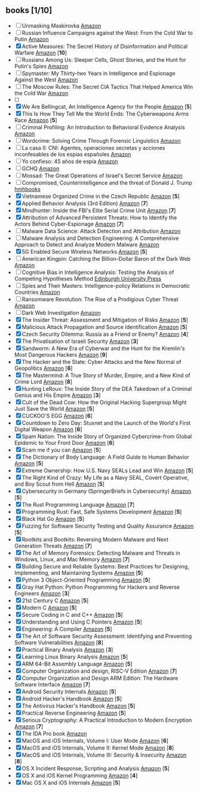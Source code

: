 ## books [1/10]

- [ ]  Unmasking Maskirovka [Amazon](https://www.amazon.com/-/es/Unmasking-Maskirovka-Russias-Influence-Operations/dp/0578451425/)
- [ ]  Russian Influence Campaigns against the West: From the Cold War to Putin [Amazon](https://www.amazon.com/Russian-Influence-Campaigns-against-West/dp/1535597097/)
- [x]  Active Measures: The Secret History of Disinformation and Political Warfare [Amazon](https://www.amazon.com/Active-Measures-History-Disinformation-Political/dp/0374287260) \[**10**\]
- [ ]  Russians Among Us: Sleeper Cells, Ghost Stories, and the Hunt for Putin's Spies [Amazon](https://www.amazon.com/Unti-Lou-Areroc/dp/0062889419/)
- [ ]  Spymaster: My Thirty-two Years in Intelligence and Espionage Against the West [Amazon](https://www.amazon.com/Spymaster-Thirty-two-Intelligence-Espionage-Against/dp/0465014453/)
- [ ]  The Moscow Rules: The Secret CIA Tactics That Helped America Win the Cold War [Amazon](https://www.amazon.com//gp/product/B079L4W3DR/)
- [ ]  
- [x]  We Are Bellingcat, An Intelligence Agency for the People [Amazon](https://www.amazon.com/Eliot-Higgins-ebook/dp/B08N4SBFM6/) \[**5**\]
- [x]  This Is How They Tell Me the World Ends: The Cyberweapons Arms Race [Amazon](https://www.amazon.com/Nicole-Perlroth-ebook/dp/B0877D6H28/r) [**5**\]
- [ ]  Criminal Profiling: An Introduction to Behavioral Evidence Analysis [Amazon](https://www.amazon.com/Criminal-Profiling-Introduction-Behavioral-Evidence/dp/0123852439)
- [ ]  Wordcrime: Solving Crime Through Forensic Linguistics [Amazon](https://www.amazon.com/Wordcrime-Solving-Through-Forensic-Linguistics-ebook/dp/B00GNZ2HHU/)
- [ ]  La casa II: CNI: Agentes, operaciones secretas y acciones inconfesables de los espías españoles [Amazon](https://www.amazon.es/casa-II-operaciones-inconfesables-espa%C3%B1oles/dp/8416859876/)
- [ ]  Yo confieso: 45 años de espía [Amazon](https://www.amazon.es/Yo-confieso-esp%C3%ADa-seller-Ficci%C3%B3n/dp/8416859868/)
- [ ]  GCHQ [Amazon](https://www.amazon.com/GCHQ-Richard-Aldrich/dp/0007278470/)
- [ ]  Mossad: The Great Operations of Israel's Secret Service [Amazon](https://www.amazon.com/Mossad-Operations-Israels-Service-English-ebook/dp/B00AKGPVNU/)
- [ ]  Compromised, Counterintelligence and the threat of Donald J. Trump [hmhbooks](https://www.hmhbooks.com/shop/books/Compromised/9780358237532)
- [x]  Vietnamese Organized Crime in the Czech Republic [Amazon](https://www.amazon.com/Vietnamese-Organized-Republic-Prevention-Management/dp/3030436128/) \[**5**\]
- [x]  Applied Behavior Analysis (3rd Edition) [Amazon](https://www.amazon.com/Applied-Behavior-Analysis-John-Cooper/dp/0134752554/) \[**7**\]
- [x]  Mindhunter: Inside the FBI's Elite Serial Crime Unit [Amazon](https://www.amazon.com/Mindhunter-Inside-Elite-Serial-Crime/dp/1501191969/) \[**7**\]
- [x]  Attribution of Advanced Persistent Threats: How to Identify the Actors Behind Cyber-Espionage [Amazon](https://www.amazon.com/Attribution-Advanced-Persistent-Threats-Cyber-Espionage/dp/3662613123/) \[**7**\]
- [ ]  Malware Data Science: Attack Detection and Attribution [Amazon](https://www.amazon.com/Malware-Data-Science-Detection-Attribution/dp/1593278594/)
- [ ]  Malware Analysis and Detection Engineering: A Comprehensive Approach to Detect and Analyze Modern Malware [Amazon](https://www.amazon.com/dp/1484261925)
- [x]  5G Enabled Secure Wireless Networks [Amazon](https://www.amazon.com/5G-Enabled-Secure-Wireless-Networks-dp-3030035077/dp/3030035077/) \[**5**\]
- [ ]  American Kingpin: Catching the Billion-Dollar Baron of the Dark Web [Amazon](https://www.amazon.com/American-Kingpin-Criminal-Mastermind-Behind-ebook/dp/B01L8C4WBG/)
- [ ]  Cognitive Bias in Intelligence Analysis: Testing the Analysis of Competing Hypotheses Method [Edinburgh University Press](https://edinburghuniversitypress.com/book-cognitive-bias-in-intelligence-analysis-hb.html)
- [ ]  Spies and Their Masters: Intelligence-policy Relations in Democratic Countries [Amazon](https://www.amazon.de/Matteo-Faini/dp/0367407620/)
- [ ]  Ransomware Revolution: The Rise of a Prodigious Cyber Threat [Amazon](https://www.amazon.com/Matthew-Ryan-ebook/dp/B08XJT6N7V/)
- [ ]  Dark Web Investigation [Amazon](https://www.amazon.com/Babak-Akhgar-dp-3030553426/dp/3030553426/)
- [x]  The Insider Threat: Assessment and Mitigation of Risks [Amazon](https://www.amazon.com/Eleanor-Thompson/dp/0367565307/) \[**5**\]
- [x]  Malicious Attack Propagation and Source Identification [Amazon](https://www.amazon.com/Malicious-Propagation-Identification-Advances-Information-ebook/dp/B07KQZN9VJ/) \[**5**\]
- [x]  Czech Security Dilemma: Russia as a Friend or Enemy? [Amazon](https://www.amazon.com/Czech-Security-Dilemma-Russia-Challenges-ebook/dp/B07TVM91NL/) \[**4**\]
- [x]  The Privatisation of Israeli Security [Amazon](https://www.amazon.com/Privatisation-Israeli-Security-Shir-Hever/dp/0745337198/) \[**3**\]
- [x]  Sandworm: A New Era of Cyberwar and the Hunt for the Kremlin's Most Dangerous Hackers [Amazon](https://www.amazon.com/Sandworm-Cyberwar-Kremlins-Dangerous-Hackers-ebook/dp/B07GD4MFW2/) \[**9**\]
- [x]  The Hacker and the State: Cyber Attacks and the New Normal of Geopolitics [Amazon](https://www.amazon.com/Hacker-State-Attacks-Normal-Geopolitics/dp/0674987551/) \[**6**\]
- [x]  The Mastermind: A True Story of Murder, Empire, and a New Kind of Crime Lord [Amazon](https://www.amazon.com/Evan-Ratliff/dp/0399590439/) \[**8**\]
- [x]  Hunting LeRoux: The Inside Story of the DEA Takedown of a Criminal Genius and His Empire [Amazon](https://www.amazon.com/Hunting-LeRoux-Inside-Takedown-Criminal/dp/0062859145/) \[**3**\]
- [x]  Cult of the Dead Cow: How the Original Hacking Supergroup Might Just Save the World [Amazon](https://www.amazon.com/Cult-Dead-Cow-Original-Supergroup-ebook/dp/B07J5MW52M/) \[**5**\]
- [x]  CUCKOO'S EGG [Amazon](https://www.amazon.com/Clifford-Stoll-ebook/dp/B0083DJXCM/) \[**6**\]
- [x]  Countdown to Zero Day: Stuxnet and the Launch of the World's First Digital Weapon [Amazon](https://www.amazon.com/Countdown-Zero-Day-Stuxnet-Digital-ebook/dp/B00KEPLC08/) \[**6**\]
- [x]  Spam Nation: The Inside Story of Organized Cybercrime-from Global Epidemic to Your Front Door [Amazon](https://www.amazon.com/Spam-Nation-Organized-Cybercrime-Epidemic-ebook/dp/B00L5QGBL0/) \[**6**\]
- [x]  Scam me if you can [Amazon](https://www.amazon.com/Scam-Me-You-Can-Strategies-ebook/dp/B07L2H5ZXW/) \[**5**\]
- [x]  The Dictionary of Body Language: A Field Guide to Human Behavior [Amazon](https://www.amazon.com/Dictionary-Body-Language-Field-Behavior/dp/0062846876/) \[**5**\]
- [x]  Extreme Ownership: How U.S. Navy SEALs Lead and Win [Amazon](https://www.amazon.com//Extreme-Ownership-U-S-Navy-SEALs/dp/1250183863/) \[**5**\]
- [x]  The Right Kind of Crazy: My Life as a Navy SEAL, Covert Operative, and Boy Scout from Hell [Amazon](https://www.amazon.com/Right-Kind-Crazy-Covert-Operative-ebook/dp/B07GNW8CRL/) \[**5**\]
- [x]  Cybersecurity in Germany (SpringerBriefs in Cybersecurity) [Amazon](https://www.amazon.com/Cybersecurity-Germany-SpringerBriefs-Martin-Schallbruch-ebook/dp/B07G4GN5LN/) \[**5**\]
- [x]  The Rust Programming Language [Amazon](https://www.amazon.com/Rust-Programming-Language-Covers-2018/dp/1718500440/) \[**7**\]
- [x]  Programming Rust: Fast, Safe Systems Development [Amazon](https://www.amazon.com/Programming-Rust-Fast-Systems-Development/dp/1491927283/) \[**5**\]
- [x]  Black Hat Go [Amazon](https://www.amazon.com/Black-Hat-Go-Programming-Pentesters/dp/1593278659/) \[**5**\]
- [x]  Fuzzing for Software Security Testing and Quality Assurance [Amazon](https://www.amazon.com/Fuzzing-Software-Security-Testing-Assurance/dp/1608078507) \[**5**\]
- [x]  Rootkits and Bootkits: Reversing Modern Malware and Next Generation Threats [Amazon](https://www.amazon.com/Rootkits-Bootkits-Reversing-Malware-Generation/dp/1593277164/) \[**7**\]
- [x]  The Art of Memory Forensics: Detecting Malware and Threats in Windows, Linux, and Mac Memory [Amazon](https://www.amazon.com/Art-Memory-Forensics-Detecting-Malware/dp/1118825098/) \[**7**\]
- [x]  Building Secure and Reliable Systems: Best Practices for Designing, Implementing, and Maintaining Systems [Amazon](https://www.amazon.com/Building-Secure-Reliable-Systems-Implementing/dp/1492083127/) \[**5**\]
- [x]  Python 3 Object-Oriented Programming [Amazon](https://www.amazon.com/Python-Object-Oriented-Programming-maintainable-object-oriented/dp/1789615852/) \[**5**\]
- [x]  Gray Hat Python: Python Programming for Hackers and Reverse Engineers [Amazon](https://www.amazon.com/Gray-Hat-Python-Programming-Engineers/dp/1593271921/) \[**3**\]
- [x]  21st Century C [Amazon](https://www.amazon.com//21st-Century-Tips-New-School/dp/1491903899/) \[**5**\]
- [x]  Modern C [Amazon](https://www.amazon.com/Modern-C-Jens-Gustedt/dp/1617295817/) \[**5**\]
- [x]  Secure Coding in C and C++ [Amazon](https://www.amazon.com/Robert-C-Seacord/dp/0321822137/) \[**5**\]
- [x]  Understanding and Using C Pointers [Amazon](https://www.amazon.com/Richard-M-Reese/dp/1449344186/) \[**5**\]
- [x]  Engineering: A Compiler [Amazon](https://www.amazon.com/Engineering-Compiler-Keith-Cooper/dp/012088478X/) \[**5**\]
- [x]  The Art of Software Security Assessment: Identifying and Preventing Software Vulnerabilities [Amazon](https://www.amazon.com/Art-Software-Security-Assessment-Vulnerabilities/dp/0321444426/) \[**8**\]
- [x]  Practical Binary Analysis [Amazon](https://www.amazon.com//Practical-Binary-Analysis-Instrumentation-Disassembly/dp/1593279124/) \[**3**\]
- [x]  Learning Linux Binary Analysis [Amazon](https://www.amazon.com//Learning-Binary-Analysis-elfmaster-ONeill/dp/1782167102/) \[**5**\]
- [x]  ARM 64-Bit Assembly Language [Amazon](https://www.amazon.com//64-Bit-Assembly-Language-Larry-Pyeatt/dp/0128192216/) \[**5**\]
- [x]  Computer Organization and design, RISC-V Edition [Amazon](https://www.amazon.com/Computer-Organization-Design-RISC-V-Architecture/dp/0128122757/) \[**7**\]
- [x]  Computer Organization and Design ARM Edition: The Hardware Software Interface [Amazon](https://www.amazon.com/Computer-Organization-Design-ARM-Architecture/dp/0128017333/) \[**7**\]
- [x]  Android Security Internals [Amazon](https://www.amazon.com/Android-Security-Internals-Depth-Architecture/dp/1593275811/) \[**5**\]
- [x]  Android Hacker's Handbook [Amazon](https://www.amazon.com/Android-Hackers-Handbook-Joshua-Drake-dp-111860864X/dp/111860864X/) \[**5**\]
- [x]  The Antivirus Hacker's Handbook [Amazon](https://www.amazon.com/Antivirus-Hackers-Handbook-Joxean-Koret/dp/1119028752/) \[**5**\]
- [x]  Practical Reverse Engineering [Amazon](https://www.amazon.com/Practical-Reverse-Engineering-Reversing-Obfuscation/dp/1118787315/) \[**5**\]
- [x]  Serious Cryptography: A Practical Introduction to Modern Encryption [Amazon](https://www.amazon.com/Serious-Cryptography-Practical-Introduction-Encryption/dp/1593278268/) \[**7**\]
- [x]  The IDA Pro book [Amazon](https://www.amazon.com/IDA-Pro-Book-Unofficial-Disassembler/dp/1593272898/)
- [x]  MacOS and iOS Internals, Volume I: User Mode [Amazon](https://www.amazon.com/MacOS-iOS-Internals-User-Mode/dp/099105556X/) \[**6**\]
- [x]  MacOS and iOS Internals, Volume II: Kernel Mode [Amazon](https://www.amazon.com/MacOS-iOS-Internals-II-Kernel/dp/0991055578/) \[**8**\]
- [x]  MacOS and iOS Internals, Volume III: Security & Insecurity [Amazon](https://www.amazon.com/MacOS-iOS-Internals-III-Insecurity/dp/0991055535/) \[**8**\]
- [x]  OS X Incident Response, Scripting and Analysis [Amazon](https://www.amazon.com/OS-Incident-Response-Scripting-Analysis/dp/012804456X/) \[**5**\]
- [x]  OS X and iOS Kernel Programming [Amazon](https://www.amazon.com/OS-X-iOS-Kernel-Programming/dp/1430235365/) \[**4**\]
- [x]  Mac OS X and iOS Internals [Amazon](https://www.amazon.com/Mac-OS-iOS-Internals-Apples/dp/1118057651/) \[**5**\]
